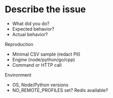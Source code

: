 Describe the issue
==================================================

- What did you do?
- Expected behavior?
- Actual behavior?

Reproduction

- Minimal CSV sample (redact PII)
- Engine (node/python/go/cpp)
- Command or HTTP call

Environment

- OS, Node/Python versions
- NO_REMOTE_PROFILES set? Redis available?


